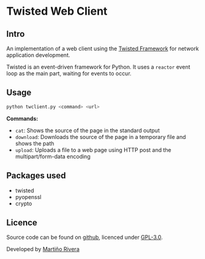 # Twisted Web Client
## Intro
An implementation of a web client using the [Twisted Framework](https://twistedmatrix.com/trac/) for network application development.

Twisted is an event-driven framework for Python. It uses a `reactor` event loop as the main part, waiting for events to occur.

## Usage

```bash
python twclient.py <command> <url>
```

**Commands:**
* `cat`: Shows the source of the page in the standard output
* `download`: Downloads the source of the page in a temporary file and shows the path
* `upload`: Uploads a file to a web page using HTTP post and the multipart/form-data encoding


## Packages used
* twisted
* pyopenssl
* crypto


## Licence

Source code can be found on [github](https://github.com/martinord/twclient), licenced under [GPL-3.0](https://opensource.org/licenses/GPL-3.0).

Developed by [Martiño Rivera](https://github.com/martinord)
